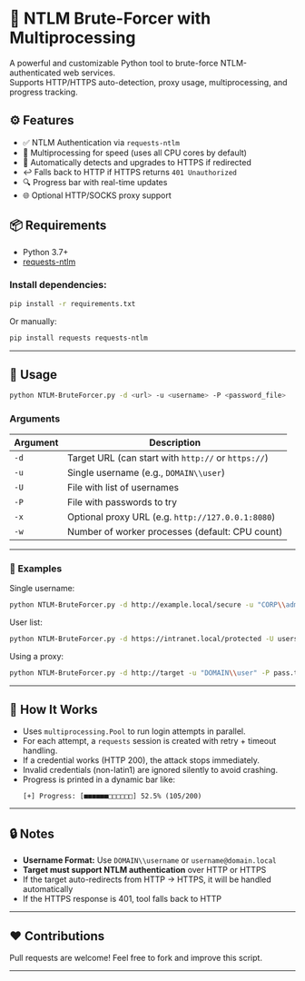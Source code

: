 # 🔐 NTLM Brute-Forcer with Multiprocessing

A powerful and customizable Python tool to brute-force NTLM-authenticated web services.  
Supports HTTP/HTTPS auto-detection, proxy usage, multiprocessing, and progress tracking.

## ⚙ Features

- ✅ NTLM Authentication via `requests-ntlm`
- 🚀 Multiprocessing for speed (uses all CPU cores by default)
- 🔁 Automatically detects and upgrades to HTTPS if redirected
- ↩️ Falls back to HTTP if HTTPS returns `401 Unauthorized`
- 🔍 Progress bar with real-time updates
- 🌐 Optional HTTP/SOCKS proxy support

## 📦 Requirements

- Python 3.7+
- [requests-ntlm](https://pypi.org/project/requests-ntlm/)

### Install dependencies:

```bash
pip install -r requirements.txt
```

Or manually:

```bash
pip install requests requests-ntlm
```

---

## 🚀 Usage

```bash
python NTLM-BruteForcer.py -d <url> -u <username> -P <password_file>
```

### Arguments

| Argument       | Description                                         |
|----------------|-----------------------------------------------------|
| `-d`           | Target URL (can start with `http://` or `https://`) |
| `-u`           | Single username (e.g., `DOMAIN\\user`)             |
| `-U`           | File with list of usernames                        |
| `-P`           | File with passwords to try                         |
| `-x`           | Optional proxy URL (e.g. `http://127.0.0.1:8080`)  |
| `-w`           | Number of worker processes (default: CPU count)    |

---

### 🧪 Examples

Single username:
```bash
python NTLM-BruteForcer.py -d http://example.local/secure -u "CORP\\admin" -P passwords.txt
```

User list:
```bash
python NTLM-BruteForcer.py -d https://intranet.local/protected -U users.txt -P passwords.txt
```

Using a proxy:
```bash
python NTLM-BruteForcer.py -d http://target -u "DOMAIN\\user" -P pass.txt -x http://127.0.0.1:8080
```

---

## 🧠 How It Works

- Uses `multiprocessing.Pool` to run login attempts in parallel.
- For each attempt, a `requests` session is created with retry + timeout handling.
- If a credential works (HTTP 200), the attack stops immediately.
- Invalid credentials (non-latin1) are ignored silently to avoid crashing.
- Progress is printed in a dynamic bar like:
  ```
  [+] Progress: [■■■■■■□□□□□□] 52.5% (105/200)
  ```

---

## 🔒 Notes

- **Username Format:** Use `DOMAIN\\username` or `username@domain.local`
- **Target must support NTLM authentication** over HTTP or HTTPS
- If the target auto-redirects from HTTP → HTTPS, it will be handled automatically
- If the HTTPS response is 401, tool falls back to HTTP

---

## ❤️ Contributions

Pull requests are welcome! Feel free to fork and improve this script.

---
